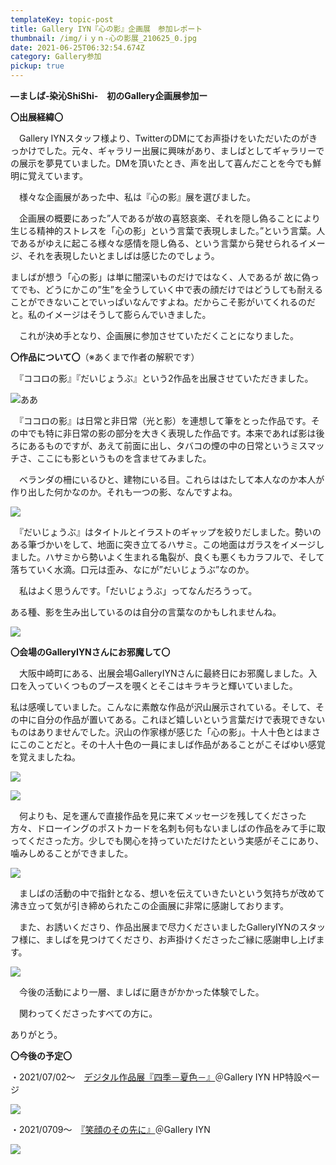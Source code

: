 ```yaml
---
templateKey: topic-post
title: Gallery IYN『心の影』企画展　参加レポート
thumbnail: /img/ｉｙｎ-心の影展_210625_0.jpg
date: 2021-06-25T06:32:54.674Z
category: Gallery参加
pickup: true
---
```

**—ましば‐染沁ShiShi-　初のGallery企画展参加ー**

**〇出展経緯〇**

　Gallery IYNスタッフ様より、TwitterのDMにてお声掛けをいただいたのがきっかけでした。元々、ギャラリー出展に興味があり、ましばとしてギャラリーでの展示を夢見ていました。DMを頂いたとき、声を出して喜んだことを今でも鮮明に覚えています。

　様々な企画展があった中、私は『心の影』展を選びました。

　企画展の概要にあった”人であるが故の喜怒哀楽、それを隠し偽ることにより生じる精神的ストレスを「心の影」という言葉で表現しました。”という言葉。人であるがゆえに起こる様々な感情を隠し偽る、という言葉から発せられるイメージ、それを表現したいとましばは感じたのでしょう。

ましばが想う「心の影」は単に闇深いものだけではなく、人であるが 故に偽ってでも、どうにかこの”生”を全うしていく中で表の顔だけではどうしても耐えることができないことでいっぱいなんですよね。だからこそ影がいてくれるのだと。私のイメージはそうして膨らんでいきました。

　これが決め手となり、企画展に参加させていただくことになりました。

**〇作品について〇**（※あくまで作者の解釈です）

　『ココロの影』『だいじょうぶ』という2作品を出展させていただきました。

![ああ](/img/ｉｙｎ-心の影展_210625_1.jpg)

　『ココロの影』は日常と非日常（光と影）を連想して筆をとった作品です。その中でも特に非日常の影の部分を大きく表現した作品です。本来であれば影は後ろにあるものですが、あえて前面に出し、タバコの煙の中の日常というミスマッチさ、ここにも影というものを含ませてみました。

　ベランダの柵にいるひと、建物にいる目。これらははたして本人なのか本人が作り出した何かなのか。それも一つの影、なんですよね。

![](/img/ｉｙｎ-心の影展_210625_20.jpg)

　『だいじょうぶ』はタイトルとイラストのギャップを絞りだしました。勢いのある筆づかいをして、地面に突き立てるハサミ。この地面はガラスをイメージしました。ハサミから勢いよく生まれる亀裂が、良くも悪くもカラフルで、そして落ちていく水滴。口元は歪み、なにが”だいじょうぶ”なのか。

　私はよく思うんです。「だいじょうぶ」ってなんだろうって。

ある種、影を生み出しているのは自分の言葉なのかもしれませんね。

![](/img/ｉｙｎ-心の影展_210625_19.jpg)

**〇会場のGalleryIYNさんにお邪魔して〇**

　大阪中崎町にある、出展会場GalleryIYNさんに最終日にお邪魔しました。入口を入っていくつものブースを覗くとそこはキラキラと輝いていました。

 私は感嘆していました。こんなに素敵な作品が沢山展示されている。そして、その中に自分の作品が置いてある。これほど嬉しいという言葉だけで表現できないものはありませんでした。沢山の作家様が感じた「心の影」。十人十色とはまさにこのことだと。その十人十色の一員にましば作品があることがこそばゆい感覚を覚えましたね。

![](/img/ｉｙｎ-心の影展_210625_32.jpg)

![](/img/ｉｙｎ-心の影展_210625_17.jpg)

　何よりも、足を運んで直接作品を見に来てメッセージを残してくださった方々、ドローイングのポストカードを名刺も何もないましばの作品をみて手に取ってくださった方。少しでも関心を持っていただけたという実感がそこにあり、噛みしめることができました。

![](/img/ｉｙｎ-心の影展_210625_35.jpg)

　ましばの活動の中で指針となる、想いを伝えていきたいという気持ちが改めて沸き立って気が引き締められたこの企画展に非常に感謝しております。

　また、お誘いくださり、作品出展まで尽力くださいましたGalleryIYNのスタッフ様に、ましばを見つけてくださり、お声掛けくださったご縁に感謝申し上げます。

![](/img/img_6638.jpg)

　今後の活動により一層、ましばに磨きがかかった体験でした。

　関わってくださったすべての方に。

   ありがとう。

**〇今後の予定〇**

・2021/07/02～　[デジタル作品展『四季－夏色－』](https://www.gallery-iyn.com/post/digital-summer-color)＠Gallery IYN HP特設ページ

![](/img/a585cea995ba98db9577a3baa577c6b0.jpg)

・2021/0709～　[『笑顔のその先に』](https://www.gallery-iyn.com/post/笑顔のその先に)＠Gallery IYN

![](/img/file.jpg)